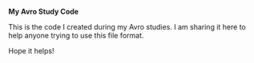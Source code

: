 **My Avro Study Code**

This is the code I created during my Avro studies.
I am sharing it here to help anyone trying to use this file format.

Hope it helps!